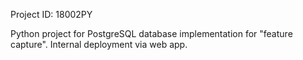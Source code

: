 Project ID: 18002PY

Python project for PostgreSQL database implementation for "feature capture". Internal deployment via web app.
